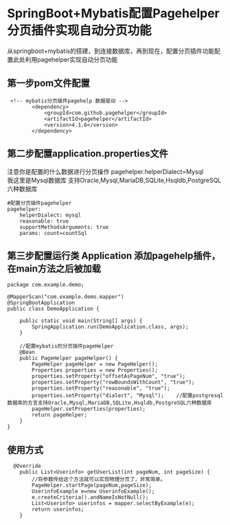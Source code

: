 # SpringBoot+Mybatis配置Pagehelper分页插件实现自动分页功能

从springboot+mybatis的搭建，到连接数据库，再到现在，配置分页插件功能配置此处利用pagehelper实现自动分页功能

## 第一步pom文件配置
```
 <!-- mybatis分页插件pagehelp 数据驱动 -->
        <dependency>
            <groupId>com.github.pagehelper</groupId>
            <artifactId>pagehelper</artifactId>
            <version>4.1.6</version>
        </dependency>
```
## 第二步配置application.properties文件
注意你是配置的什么数据进行分页操作 pagehelper.helperDialect=Mysql   
我这里是Mysql数据库
支持Oracle,Mysql,MariaDB,SQLite,Hsqldb,PostgreSQL六种数据库
```
#配置分页插件pagehelper
pagehelper:
    helperDialect: mysql
    reasonable: true
    supportMethodsArguments: true
    params: count=countSql
```
## 第三步配置运行类 Application 添加pagehelp插件，在main方法之后被加载
```
package com.example.demo;

@MapperScan("com.example.demo.mapper")
@SpringBootApplication
public class DemoApplication {

    public static void main(String[] args) {
        SpringApplication.run(DemoApplication.class, args);
    }

    //配置mybatis的分页插件pageHelper
    @Bean
    public PageHelper pageHelper() {
        PageHelper pageHelper = new PageHelper();
        Properties properties = new Properties();
        properties.setProperty("offsetAsPageNum", "true");
        properties.setProperty("rowBoundsWithCount", "true");
        properties.setProperty("reasonable", "true");
        properties.setProperty("dialect", "Mysql");    //配置postgresql数据库的方言支持Oracle,Mysql,MariaDB,SQLite,Hsqldb,PostgreSQL六种数据库
        pageHelper.setProperties(properties);
        return pageHelper;
    }
}

```

## 使用方式
```
  @Override
    public List<Userinfo> getUserList(int pageNum, int pageSize) {
        //将参数传给这个方法就可以实现物理分页了，非常简单。
        PageHelper.startPage(pageNum,pageSize);
        UserinfoExample e=new UserinfoExample();
        e.createCriteria().andNameIsNotNull();
        List<Userinfo> userinfos = mapper.selectByExample(e);
        return userinfos;
    }
```



